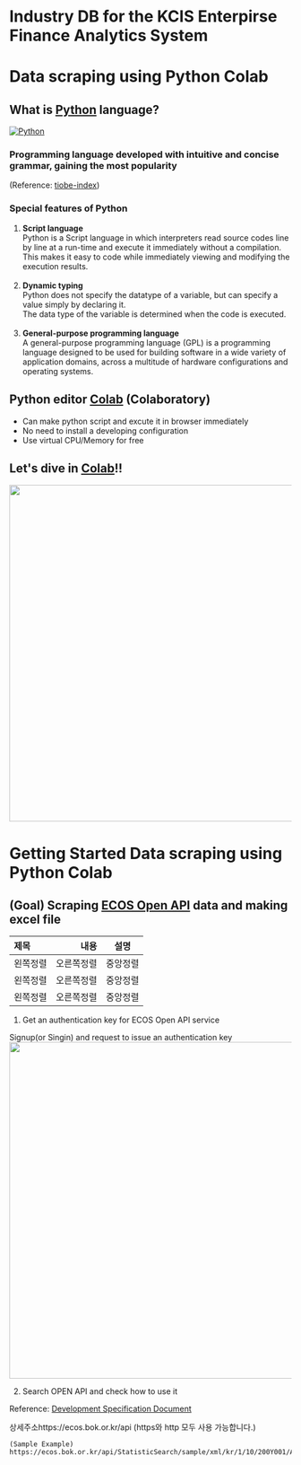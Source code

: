 Industry DB for the KCIS Enterpirse Finance Analytics System
=============

# Data scraping using Python Colab

## What is [Python](https://en.wikipedia.org/wiki/Python_(programming_language), "python wiki link") language?
[![Python](https://upload.wikimedia.org/wikipedia/commons/thumb/f/f8/Python_logo_and_wordmark.svg/729px-Python_logo_and_wordmark.svg.png)](https://www.python.org/)

### Programming language developed with intuitive and concise grammar, gaining the most popularity 
(Reference: [tiobe-index](https://www.tiobe.com/tiobe-index/, "tiobe-index link"))
### Special features of Python

<ol type="1">
  <li><b>Script language</b></li>
  Python is a Script language in which interpreters read source codes line by line at a run-time and execute it immediately without a compilation.<br>
  This makes it easy to code while immediately viewing and modifying the execution results.<br>
  <br>
  <li><b>Dynamic typing</b></li>
  Python does not specify the datatype of a variable, but can specify a value simply by declaring it.<br> 
  The data type of the variable is determined when the code is executed.<br>
  <br>
  <li><b>General-purpose programming language</b></li>
  A general-purpose programming language (GPL) is a programming language designed to be used for building software in a wide variety of application domains, across a multitude of hardware configurations and operating systems. 
</ol>


## Python editor [Colab](https://colab.research.google.com/?hl=ko, "Colab link") (Colaboratory)
* Can make python script and excute it in browser immediately
* No need to install a developing configuration
* Use virtual CPU/Memory for free

## Let's dive in [Colab](https://colab.research.google.com/?hl=ko, "Colab link")!!
[<img src="https://mcgrawect.princeton.edu/wp-content/uploads/2020/10/colab_lg.png" width="600">](https://colab.research.google.com/)



# Getting Started Data scraping using Python Colab
## (Goal) Scraping [ECOS Open API](https://ecos.bok.or.kr/api/) data and making excel file

|제목|내용|설명|
|:---|---:|:---:|
|왼쪽정렬|오른쪽정렬|중앙정렬|
|왼쪽정렬|오른쪽정렬|중앙정렬|
|왼쪽정렬|오른쪽정렬|중앙정렬|

1. Get an authentication key for ECOS Open API service

Signup(or Singin) and request to issue an authentication key
  <img src="https://wikidocs.net/images/page/144514/kor02.png" width="600">
  
2. Search OPEN API and check how to use it

Reference: [Development Specification Document](https://ecos.bok.or.kr/api/#/DevGuide/DevSpeciflcation)

  상세주소https://ecos.bok.or.kr/api   (https와 http 모두 사용 가능합니다.)
```
(Sample Example)
https://ecos.bok.or.kr/api/StatisticSearch/sample/xml/kr/1/10/200Y001/A/2015/2021/10101/?/?/?
```

